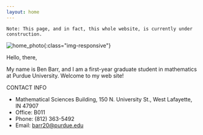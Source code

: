 ```yaml
---
layout: home
---
```


`Note: This page, and in fact, this whole website, is currently under construction.`

![home_photo](/assets/photos/home_photo.png){:class="img-responsive"}



Hello, there,

My name is Ben Barr, and I am a first-year graduate student in mathematics at Purdue University. Welcome to my web site!

CONTACT INFO
* Mathematical Sciences Building, 150 N. University St., West Lafayette, IN 47907
* Office: B011
* Phone: (812) 363-5492
* Email: [barr20@purdue.edu](mailto:barr20@purdue.edu)
